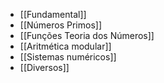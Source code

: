 
- [[Fundamental]]
- [[Números Primos]]
- [[Funções Teoria dos Números]]
- [[Aritmética modular]]
- [[Sistemas numéricos]]
- [[Diversos]]

